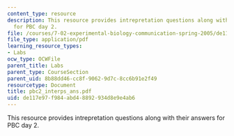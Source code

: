 ```yaml
---
content_type: resource
description: This resource provides intrepretation questions along with their answers
  for PBC day 2.
file: /courses/7-02-experimental-biology-communication-spring-2005/de117e97f984abd48892934d8e9e4ab6_pbc2_interps_ans.pdf
file_type: application/pdf
learning_resource_types:
- Labs
ocw_type: OCWFile
parent_title: Labs
parent_type: CourseSection
parent_uid: 8b88dd46-cc8f-9062-9d7c-8cc6b91e2f49
resourcetype: Document
title: pbc2_interps_ans.pdf
uid: de117e97-f984-abd4-8892-934d8e9e4ab6
---
```

This resource provides intrepretation questions along with their answers for PBC day 2.

